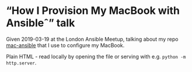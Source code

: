 # “How I Provision My MacBook with Ansibleˆ” talk

Given 2019-03-19 at the London Ansible Meetup, talking about my repo
[mac-ansible](https://github.com/adamchainz/mac-ansible) that I use to
configure my MacBook.

Plain HTML - read locally by opening the file or serving with e.g.
`python -m http.server`.
